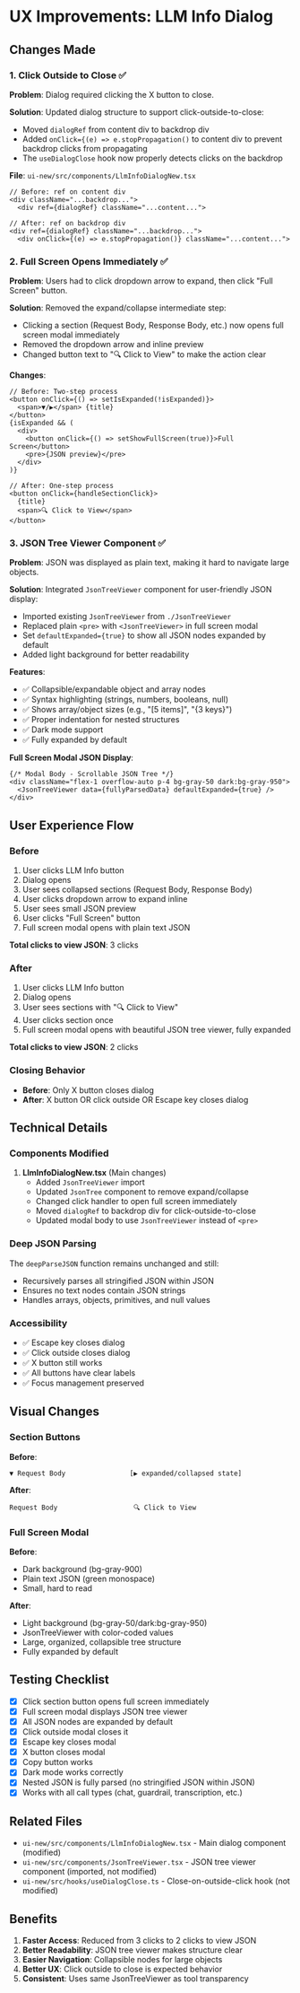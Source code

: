 # UX Improvements: LLM Info Dialog

## Changes Made

### 1. Click Outside to Close ✅
**Problem**: Dialog required clicking the X button to close.

**Solution**: Updated dialog structure to support click-outside-to-close:
- Moved `dialogRef` from content div to backdrop div
- Added `onClick={(e) => e.stopPropagation()` to content div to prevent backdrop clicks from propagating
- The `useDialogClose` hook now properly detects clicks on the backdrop

**File**: `ui-new/src/components/LlmInfoDialogNew.tsx`
```tsx
// Before: ref on content div
<div className="...backdrop...">
  <div ref={dialogRef} className="...content...">

// After: ref on backdrop div
<div ref={dialogRef} className="...backdrop...">
  <div onClick={(e) => e.stopPropagation()} className="...content...">
```

### 2. Full Screen Opens Immediately ✅
**Problem**: Users had to click dropdown arrow to expand, then click "Full Screen" button.

**Solution**: Removed the expand/collapse intermediate step:
- Clicking a section (Request Body, Response Body, etc.) now opens full screen modal immediately
- Removed the dropdown arrow and inline preview
- Changed button text to "🔍 Click to View" to make the action clear

**Changes**:
```tsx
// Before: Two-step process
<button onClick={() => setIsExpanded(!isExpanded)}>
  <span>▼/▶</span> {title}
</button>
{isExpanded && (
  <div>
    <button onClick={() => setShowFullScreen(true)}>Full Screen</button>
    <pre>{JSON preview}</pre>
  </div>
)}

// After: One-step process
<button onClick={handleSectionClick}>
  {title}
  <span>🔍 Click to View</span>
</button>
```

### 3. JSON Tree Viewer Component ✅
**Problem**: JSON was displayed as plain text, making it hard to navigate large objects.

**Solution**: Integrated `JsonTreeViewer` component for user-friendly JSON display:
- Imported existing `JsonTreeViewer` from `./JsonTreeViewer`
- Replaced plain `<pre>` with `<JsonTreeViewer>` in full screen modal
- Set `defaultExpanded={true}` to show all JSON nodes expanded by default
- Added light background for better readability

**Features**:
- ✅ Collapsible/expandable object and array nodes
- ✅ Syntax highlighting (strings, numbers, booleans, null)
- ✅ Shows array/object sizes (e.g., "[5 items]", "{3 keys}")
- ✅ Proper indentation for nested structures
- ✅ Dark mode support
- ✅ Fully expanded by default

**Full Screen Modal JSON Display**:
```tsx
{/* Modal Body - Scrollable JSON Tree */}
<div className="flex-1 overflow-auto p-4 bg-gray-50 dark:bg-gray-950">
  <JsonTreeViewer data={fullyParsedData} defaultExpanded={true} />
</div>
```

## User Experience Flow

### Before
1. User clicks LLM Info button
2. Dialog opens
3. User sees collapsed sections (Request Body, Response Body)
4. User clicks dropdown arrow to expand inline
5. User sees small JSON preview
6. User clicks "Full Screen" button
7. Full screen modal opens with plain text JSON

**Total clicks to view JSON**: 3 clicks

### After
1. User clicks LLM Info button
2. Dialog opens
3. User sees sections with "🔍 Click to View"
4. User clicks section once
5. Full screen modal opens with beautiful JSON tree viewer, fully expanded

**Total clicks to view JSON**: 2 clicks

### Closing Behavior
- **Before**: Only X button closes dialog
- **After**: X button OR click outside OR Escape key closes dialog

## Technical Details

### Components Modified
1. **LlmInfoDialogNew.tsx** (Main changes)
   - Added `JsonTreeViewer` import
   - Updated `JsonTree` component to remove expand/collapse
   - Changed click handler to open full screen immediately
   - Moved `dialogRef` to backdrop div for click-outside-to-close
   - Updated modal body to use `JsonTreeViewer` instead of `<pre>`

### Deep JSON Parsing
The `deepParseJSON` function remains unchanged and still:
- Recursively parses all stringified JSON within JSON
- Ensures no text nodes contain JSON strings
- Handles arrays, objects, primitives, and null values

### Accessibility
- ✅ Escape key closes dialog
- ✅ Click outside closes dialog
- ✅ X button still works
- ✅ All buttons have clear labels
- ✅ Focus management preserved

## Visual Changes

### Section Buttons
**Before**:
```
▼ Request Body                [▶ expanded/collapsed state]
```

**After**:
```
Request Body                   🔍 Click to View
```

### Full Screen Modal
**Before**:
- Dark background (bg-gray-900)
- Plain text JSON (green monospace)
- Small, hard to read

**After**:
- Light background (bg-gray-50/dark:bg-gray-950)
- JsonTreeViewer with color-coded values
- Large, organized, collapsible tree structure
- Fully expanded by default

## Testing Checklist

- [x] Click section button opens full screen immediately
- [x] Full screen modal displays JSON tree viewer
- [x] All JSON nodes are expanded by default
- [x] Click outside modal closes it
- [x] Escape key closes modal
- [x] X button closes modal
- [x] Copy button works
- [x] Dark mode works correctly
- [x] Nested JSON is fully parsed (no stringified JSON within JSON)
- [x] Works with all call types (chat, guardrail, transcription, etc.)

## Related Files

- `ui-new/src/components/LlmInfoDialogNew.tsx` - Main dialog component (modified)
- `ui-new/src/components/JsonTreeViewer.tsx` - JSON tree viewer component (imported, not modified)
- `ui-new/src/hooks/useDialogClose.ts` - Close-on-outside-click hook (not modified)

## Benefits

1. **Faster Access**: Reduced from 3 clicks to 2 clicks to view JSON
2. **Better Readability**: JSON tree viewer makes structure clear
3. **Easier Navigation**: Collapsible nodes for large objects
4. **Better UX**: Click outside to close is expected behavior
5. **Consistent**: Uses same JsonTreeViewer as tool transparency
